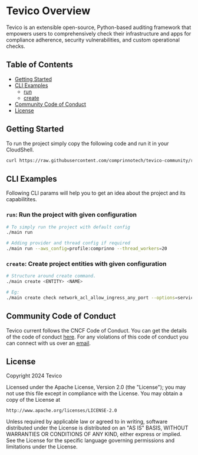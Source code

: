 # Tevico Overview

Tevico is an extensible open-source, Python-based auditing framework that empowers users to comprehensively check their infrastructure and apps for compliance adherence, security vulnerabilities, and custom operational checks.

## Table of Contents

- [Getting Started](#getting-started)
- [CLI Examples](#cli-examples)
    - [run](#run-run-the-project-with-given-configuration)
    - [create](#run-run-the-project-with-given-configuration)
- [Community Code of Conduct](#community-code-of-conduct)
- [License](#license)

## Getting Started

To run the project simply copy the following code and run it in your CloudShell.

```bash
curl https://raw.githubusercontent.com/comprinnotech/tevico-community/refs/heads/main/run.sh?ts=$(date +%s) | bash
```

## CLI Examples

Following CLI params will help you to get an idea about the project and its capabilitites. 

### `run`: Run the project with given configuration

```bash
# To simply run the project with default config
./main run

# Adding provider and thread config if required
./main run --aws_config=profile:comprinno --thread_workers=20
```

### `create`: Create project entities with given configuration

```bash
# Structure around create command.
./main create <ENTITY> <NAME>

# Eg:
./main create check network_acl_allow_ingress_any_port --options=service:ec2,some:other_config --provider=aws
```

## Community Code of Conduct

Tevico current follows the CNCF Code of Conduct. You can get the details of the code of conduct [here](https://github.com/cncf/foundation/blob/master/code-of-conduct.md). For any violations of this code of conduct you can connect with us over an [email](mailto:test@email.com).

## License

Copyright 2024 Tevico

Licensed under the Apache License, Version 2.0 (the "License");
you may not use this file except in compliance with the License.
You may obtain a copy of the License at

    http://www.apache.org/licenses/LICENSE-2.0

Unless required by applicable law or agreed to in writing, software
distributed under the License is distributed on an "AS IS" BASIS,
WITHOUT WARRANTIES OR CONDITIONS OF ANY KIND, either express or implied.
See the License for the specific language governing permissions and
limitations under the License.